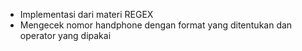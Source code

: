 - Implementasi dari materi REGEX
- Mengecek nomor handphone dengan format yang ditentukan dan operator yang dipakai
